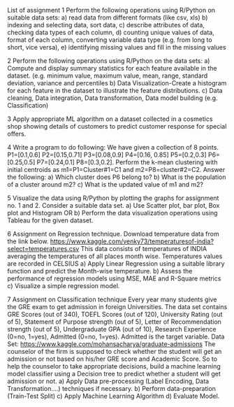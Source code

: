 List of assignment 
1 Perform the following operations using R/Python on suitable data sets: a) read data from different formats (like csv, xls) b) indexing and selecting data, sort data, c) describe attributes of data, checking data types of each column, d) counting unique values of data, format of each column, converting variable data type (e.g. from long to short, vice versa), e) identifying missing values and fill in the missing values

2 Perform the following operations using R/Python on the data sets: a) Compute and display summary statistics for each feature available in the dataset. (e.g. minimum value, maximum value, mean, range, standard deviation, variance and percentiles b) Data Visualization-Create a histogram for each feature in the dataset to illustrate the feature distributions. c) Data cleaning, Data integration, Data transformation, Data model building (e.g. Classification)

3 Apply appropriate ML algorithm on a dataset collected in a cosmetics shop showing details of customers to predict customer response for special offers.

4 Write a program to do following: We have given a collection of 8 points. P1=[0.1,0.6] P2=[0.15,0.71] P3=[0.08,0.9] P4=[0.16, 0.85] P5=[0.2,0.3] P6=[0.25,0.5] P7=[0.24,0.1] P8=[0.3,0.2]. Perform the k-mean clustering with initial centroids as m1=P1=Cluster#1=C1 and m2=P8=cluster#2=C2. Answer the following: a) Which cluster does P6 belong to? b) What is the population of a cluster around m2? c) What is the updated value of m1 and m2?

5 Visualize the data using R/Python by plotting the graphs for assignment no. 1 and 2. Consider a suitable data set. a) Use Scatter plot, bar plot, Box plot and Histogram OR b) Perform the data visualization operations using Tableau for the given dataset.

6 Assignment on Regression technique. Download temperature data from the link below. https://www.kaggle.com/venky73/temperaturesof-india?select=temperatures.csv This data consists of temperatures of INDIA averaging the temperatures of all places month wise. Temperatures values are recorded in CELSIUS a) Apply Linear Regression using a suitable library function and predict the Month-wise temperature. b) Assess the performance of regression models using MSE, MAE and R-Square metrics c) Visualize a simple regression model.

7 Assignment on Classification technique Every year many students give the GRE exam to get admission in foreign Universities. The data set contains GRE Scores (out of 340), TOEFL Scores (out of 120), University Rating (out of 5), Statement of Purpose strength (out of 5), Letter of Recommendation strength (out of 5), Undergraduate GPA (out of 10), Research Experience (0=no, 1=yes), Admitted (0=no, 1=yes). Admitted is the target variable. Data Set: https://www.kaggle.com/mohansacharya/graduate-admissions The counselor of the firm is supposed to check whether the student will get an admission or not based on his/her GRE score and Academic Score. So to help the counselor to take appropriate decisions, build a machine learning model classifier using a Decision tree to predict whether a student will get admission or not. a) Apply Data pre-processing (Label Encoding, Data Transformation....) techniques if necessary. b) Perform data-preparation (Train-Test Split) c) Apply Machine Learning Algorithm d) Evaluate Model.
